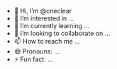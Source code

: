 - 👋 Hi, I’m @cneclear
- 👀 I’m interested in ...
- 🌱 I’m currently learning ...
- 💞️ I’m looking to collaborate on ...
- 📫 How to reach me ...
- 😄 Pronouns: ...
- ⚡ Fun fact: ...

<!---
cneclear/cneclear is a ✨ special ✨ repository because its `README.md` (this file) appears on your GitHub profile.
You can click the Preview link to take a look at your changes.
--->
